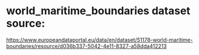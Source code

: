 # world_maritime_boundaries dataset source:
https://www.europeandataportal.eu/data/en/dataset/51178-world-maritime-boundaries/resource/d036b337-5042-4e11-8327-a58dda412213
